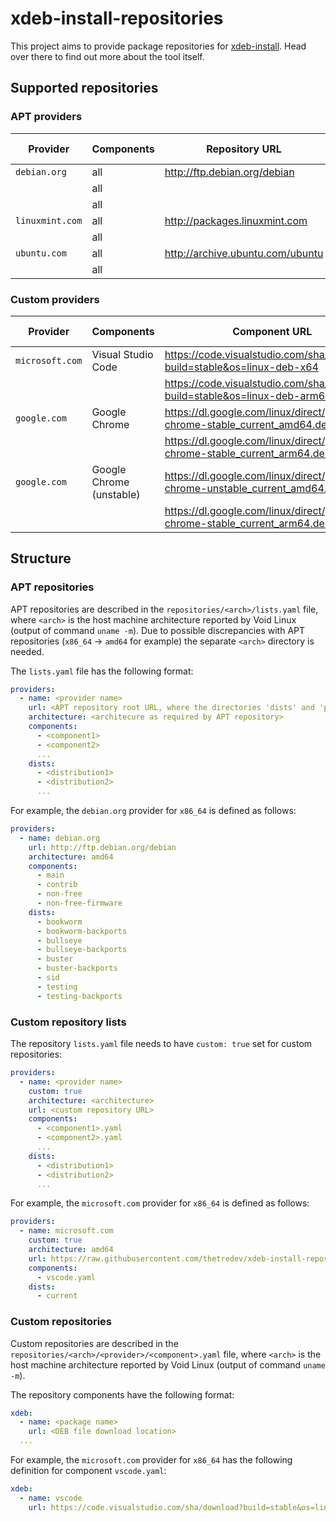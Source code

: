 # xdeb-install-repositories

This project aims to provide package repositories for [xdeb-install](https://github.com/thetredev/xdeb-install). Head over there to find out more about the tool itself.

## Supported repositories

### APT providers

| Provider | Components | Repository URL | Provider Architecture | Void Linux Architecture |
| --- | --- | --- | --- | --- |
| `debian.org` | all | http://ftp.debian.org/debian | `amd64` | `x86_64` |
| | all | | `i386` | `i686` |
| | all | | `arm64` | `aarch64` |
| `linuxmint.com` | all | http://packages.linuxmint.com | `amd64` | `x86_64` |
| | all | | `i386` | `i686` |
| `ubuntu.com` | all | http://archive.ubuntu.com/ubuntu | `amd64` | `x86_64` |
| | all | | `i386` | `i686` |

### Custom providers

| Provider | Components | Component URL | Provider Architecture | Void Linux Architecture |
| --- | --- | --- | --- | --- |
| `microsoft.com` | Visual Studio Code | https://code.visualstudio.com/sha/download?build=stable&os=linux-deb-x64 | `amd64` | `x86_64` |
| | | https://code.visualstudio.com/sha/download?build=stable&os=linux-deb-arm64 | `arm64` | `aarch64` |
| `google.com` | Google Chrome | https://dl.google.com/linux/direct/google-chrome-stable_current_amd64.deb | `amd64` | `x86_64` |
| | | https://dl.google.com/linux/direct/google-chrome-stable_current_arm64.deb | `arm64` | `aarch64` |
| `google.com` | Google Chrome (unstable) | https://dl.google.com/linux/direct/google-chrome-unstable_current_amd64.deb | `amd64` | `x86_64` |
| | | https://dl.google.com/linux/direct/google-chrome-stable_current_arm64.deb | `arm64` | `aarch64` |

## Structure

### APT repositories

APT repositories are described in the `repositories/<arch>/lists.yaml` file, where `<arch>` is the host machine architecture reported by Void Linux (output of command `uname -m`). Due to possible discrepancies with APT repositories (`x86_64` &rarr; `amd64` for example) the separate `<arch>` directory is needed.

The `lists.yaml` file has the following format:
```yaml
providers:
  - name: <provider name>
    url: <APT repository root URL, where the directories 'dists' and 'pool' can be found>
    architecture: <architecure as required by APT repository>
    components:
      - <component1>
      - <component2>
      ...
    dists:
      - <distribution1>
      - <distribution2>
      ...
```

For example, the `debian.org` provider for `x86_64` is defined as follows:
```yaml
providers:
  - name: debian.org
    url: http://ftp.debian.org/debian
    architecture: amd64
    components:
      - main
      - contrib
      - non-free
      - non-free-firmware
    dists:
      - bookworm
      - bookworm-backports
      - bullseye
      - bullseye-backports
      - buster
      - buster-backports
      - sid
      - testing
      - testing-backports
```

### Custom repository lists

The repository `lists.yaml` file needs to have `custom: true` set for custom repositories:
```yaml
providers:
  - name: <provider name>
    custom: true
    architecture: <architecture>
    url: <custom repository URL>
    components:
      - <component1>.yaml
      - <component2>.yaml
      ...
    dists:
      - <distribution1>
      - <distribution2>
      ...
```

For example, the `microsoft.com` provider for `x86_64` is defined as follows:
```yaml
providers:
  - name: microsoft.com
    custom: true
    architecture: amd64
    url: https://raw.githubusercontent.com/thetredev/xdeb-install-repositories/main/repositories/x86_64/microsoft.com
    components:
      - vscode.yaml
    dists:
      - current
```

### Custom repositories

Custom repositories are described in the `repositories/<arch>/<provider>/<component>.yaml` file, where `<arch>` is the host machine architecture reported by Void Linux (output of command `uname -m`).

The repository components have the following format:
```yaml
xdeb:
  - name: <package name>
    url: <DEB file download location>
  ...
```

For example, the `microsoft.com` provider for `x86_64` has the following definition for component `vscode.yaml`:
```yaml
xdeb:
  - name: vscode
    url: https://code.visualstudio.com/sha/download?build=stable&os=linux-deb-x64
```
